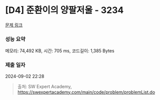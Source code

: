 # [D4] 준환이의 양팔저울 - 3234 

[문제 링크](https://swexpertacademy.com/main/code/problem/problemDetail.do?contestProbId=AWAe7XSKfUUDFAUw) 

### 성능 요약

메모리: 74,492 KB, 시간: 705 ms, 코드길이: 1,385 Bytes

### 제출 일자

2024-09-02 22:28



> 출처: SW Expert Academy, https://swexpertacademy.com/main/code/problem/problemList.do